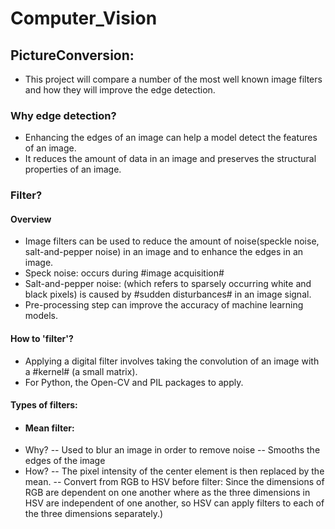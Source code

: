 # Computer_Vision
 
## PictureConversion:
- This project will compare a number of the most well known image filters and how they will improve the edge detection.
### Why edge detection?
- Enhancing the edges of an image can help a model detect the features of an image.
- It reduces the amount of data in an image and preserves the structural properties of an image.
### Filter?
#### Overview
- Image filters can be used to reduce the amount of noise(speckle noise, salt-and-pepper noise) in an image and to enhance the edges in an image. 
 - Speck noise: occurs during #image acquisition#
 - Salt-and-pepper noise: (which refers to sparsely occurring white and black pixels) is caused by #sudden disturbances# in an image signal.
- Pre-processing step can improve the accuracy of machine learning models.
#### How to 'filter'?
- Applying a digital filter involves taking the convolution of an image with a #kernel# (a small matrix).
- For Python, the Open-CV and PIL packages to apply.

#### Types of filters:
- #### Mean filter: ####
 - Why? 
  -- Used to blur an image in order to remove noise
  -- Smooths the edges of the image
 - How?
  --  The pixel intensity of the center element is then replaced by the mean.
  --  Convert from RGB to HSV before filter: Since the dimensions of RGB are dependent on one another where as the three dimensions in HSV are independent of one another, so HSV can apply filters to each of the three dimensions separately.)
